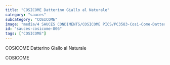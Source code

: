 ```yaml
---
title: "COSICOME Datterino Giallo al Naturale"
category: "sauces"
subcategory: "COSICOME"
image: "media/4 SAUCES CONDIMENTS/COSICOME PICS/PC3583-Cosi-Come-Datterino-Giallo-al-naturale.png"
id: "sauces-cosicome-806"
tags: ["COSICOME"]
---
```


COSICOME Datterino Giallo al Naturale

COSICOME

